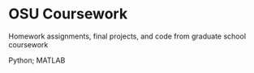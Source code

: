 # OSU Coursework

Homework assignments, final projects, and code from graduate school coursework

Python; MATLAB
